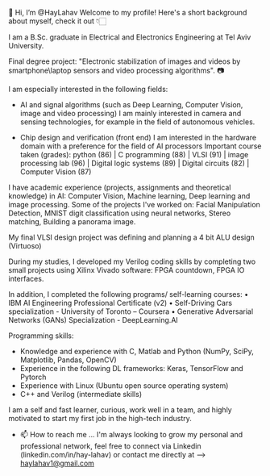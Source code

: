 👋 Hi, I’m @HayLahav
Welcome to my profile!
Here's a short background about myself, check it out 👇🏻



I am a B.Sc. graduate in Electrical and Electronics Engineering at Tel Aviv University. 

Final degree project: "Electronic stabilization of images and videos by smartphone\laptop sensors and video processing algorithms". 📷

I am especially interested in the following fields:

* AI and signal algorithms (such as Deep Learning, Computer Vision, image and video processing)
 I am mainly interested in camera and sensing technologies, for example in the field of autonomous 
 vehicles.

* Chip design and verification (front end)
 I am interested in the hardware domain with a preference for the field of AI processors
Important course taken (grades):
python (86) | C programming (88) | VLSI (91) | image processing lab (96) | Digital logic systems (89) | Digital circuits (82) | Computer Vision (87)

I have academic experience (projects, assignments and theoretical knowledge) in AI: Computer Vision, Machine learning, Deep learning and image processing. Some of the projects I've worked on: Facial Manipulation Detection, MNIST digit classification using neural networks, Stereo matching, Building a panorama image.

My final VLSI design project was defining and planning a 4 bit ALU design (Virtuoso)

During my studies, I developed my Verilog coding skills by completing two small projects using Xilinx Vivado software: FPGA countdown, FPGA IO interfaces. 

In addition, I completed the following programs/ self-learning courses:
• IBM AI Engineering Professional Certificate (v2)
• Self-Driving Cars specialization - University of Toronto – Coursera
• Generative Adversarial Networks (GANs) Specialization - DeepLearning.AI
 
Programming skills:
* Knowledge and experience with C, Matlab and Python (NumPy, SciPy, Matplotlib, Pandas, OpenCV)
* Experience in the following DL frameworks: Keras, TensorFlow and Pytorch 
* Experience with Linux (Ubuntu open source operating system) 
*  C++ and Verilog (intermediate skills)
 
 

 I am a self and fast learner, curious, work well in a team, and highly motivated to start my first job in the high-tech industry.


- 📫 How to reach me ...
I'm always looking to grow my personal and professional network, feel free to connect via Linkedin (linkedin.com/in/hay-lahav) or contact me directly at --> haylahav1@gmail.com


